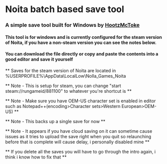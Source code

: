 # Noita batch based save tool
### A simple save tool built for Windows by [HootzMcToke](https://steamcommunity.com/id/HootzMcToke)

#### This tool is for windows and is currently configured for the steam version of Noita, if you have a non-steam version you can see the notes below.

#### You can download the file directly or copy and paste the contents into a good editor and save it yourself

** Saves for the steam version of Noita are located in %USERPROFILE%\AppData\LocalLow\Nolla_Games_Noita

** Note - This is setup for steam, you can change "start steam://rungameid/881100" to whatever you're shortcut is ** 

** Note - Make sure you have OEM-US character set is enabled in editor such as Notepad++(encoding>Character sets>Western European>OEM-US) **

** Note - This backs up a single save for now **

** Note - It appears if you have cloud saving on it can sometime cause issues as it tries to upload the save right when you quit so relaunching before that is complete will cause delay, i personally disabled mine **

** If you delete all the saves you will have to go through the intro again, i think i know how to fix that **
